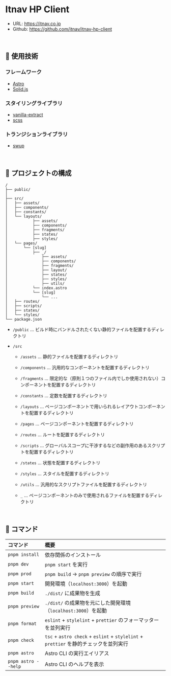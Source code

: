 # Itnav HP Client

- URL: https://itnav.co.jp
- Github: https://github.com/itnav/itnav-hp-client

<br>

## 🚀 使用技術

### フレームワーク

- [Astro](https://astro.build)
- [Solid.js](https://www.solidjs.com)

### スタイリングライブラリ

- [vanilla-extract](https://vanilla-extract.style/)
- [scss](https://sass-lang.com)

### トランジションライブラリ

- [swup](https://swup.js.org)

<br>

## 📂 プロジェクトの構成

```
/
├── public/
│
├── src/
│   ├── assets/
│   ├── components/
│   ├── constants/
│   └── layouts/
│           ├── assets/
│           ├── components/
│           ├── fragments/
│           ├── states/
│           ├── styles/
│   └── pages/
│       └── [slug]
│           ├── _/
│               ├── assets/
│               ├── components/
│               ├── fragments/
│               ├── layout/
│               ├── states/
│               ├── styles/
│               ├── utils/
│           └── index.astro
│           └── [slug]
│               └── ...
│   ├── routes/
│   ├── scripts/
│   ├── states/
│   └── styles/
└── package.json
```

- `/public` ... ビルド時にバンドルされたくない静的ファイルを配置するディレクトリ

- `/src`

  - `/assets` ... 静的ファイルを配置するディレクトリ

  - `/components` ... 汎用的なコンポーネントを配置するディレクトリ

  - `/fragments` ... 限定的な（原則１つのファイル内でしか使用されない）コンポーネントを配置するディレクトリ

  - `/constants` ... 定数を配置するディレクトリ

  - `/layouts` ... ページコンポーネントで用いられるレイアウトコンポーネントを配置するディレクトリ

  - `/pages` ... ページコンポーネントを配置するディレクトリ

  - `/routes` ... ルートを配置するディレクトリ

  - `/scripts` ... グローバルスコープに干渉するなどの副作用のあるスクリプトを配置するディレクトリ

  - `/states` ... 状態を配置するディレクトリ

  - `/styles` ... スタイルを配置するディレクトリ

  - `/utils` ... 汎用的なスクリプトファイルを配置するディレクトリ

  - `_` ... ページコンポーネントのみで使用されるファイルを配置するディレクトリ

<br>

## 🧞 コマンド

| コマンド            | 概要                                                                                 |
| :------------------ | :----------------------------------------------------------------------------------- |
| `pnpm install`      | 依存関係のインストール                                                               |
| `pnpm dev`          | `pnpm start` を実行                                                                  |
| `pnpm prod`         | `pnpm build` -> `pnpm preview` の順序で実行                                          |
| `pnpm start`        | 開発環境（`localhost:3000`）を起動                                                   |
| `pnpm build`        | `./dist/` に成果物を生成                                                             |
| `pnpm preview`      | `./dist/` の成果物を元にした開発環境（`localhost:3000`）を起動                       |
| `pnpm format`       | `eslint` + `stylelint` + `prettier` のフォーマッターを並列実行                       |
| `pnpm check`        | `tsc` + `astro check` + `eslint` + `stylelint` + `prettier` を静的チェックを並列実行 |
| `pnpm astro`        | Astro CLI の実行エイリアス                                                           |
| `pnpm astro --help` | Astro CLI のヘルプを表示                                                             |
